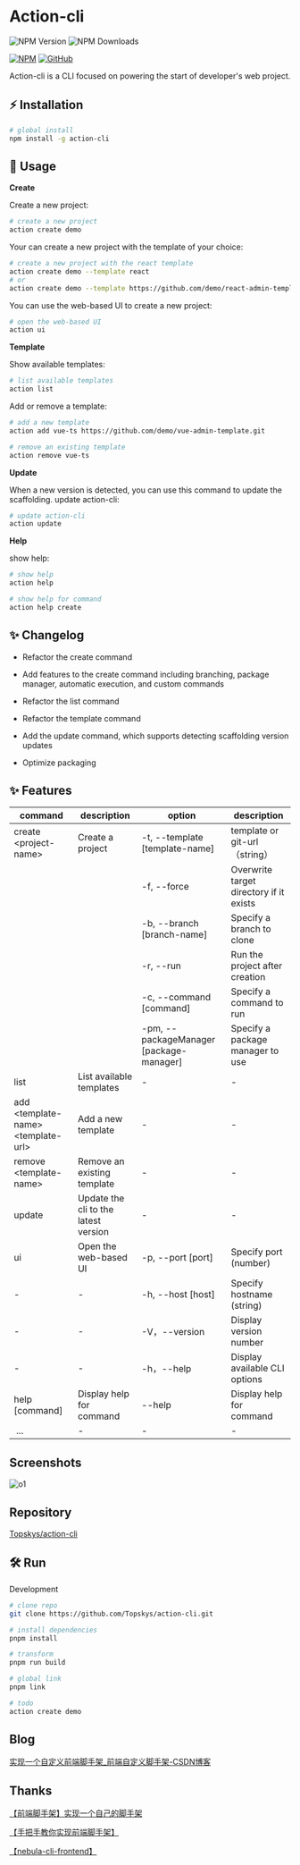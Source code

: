 # Action-cli

![NPM Version](https://img.shields.io/badge/action-cli_v1.1.0-green)
![NPM Downloads](https://img.shields.io/npm/dy/action-cli)


[![NPM](https://img.shields.io/badge/NPM-%23CB3837.svg?style=for-the-badge&logo=npm&logoColor=white)](https://www.npmjs.com/package/action-cli)
[![GitHub](https://img.shields.io/badge/github-%23121011.svg?style=for-the-badge&logo=github&logoColor=white)](https://github.com/Topskys/action-cli)

Action-cli is a CLI focused on powering the start of developer's web  project.

## ⚡ Installation
```sh
# global install
npm install -g action-cli
```

## 🚀 Usage

**Create**

Create a new project:
```sh
# create a new project
action create demo

```
Your can create a new project with the template of your choice:

```sh
# create a new project with the react template
action create demo --template react
# or
action create demo --template https://github.com/demo/react-admin-template.git

```

You can use the web-based UI to create a new project:
```sh
# open the web-based UI
action ui
```
**Template**

Show available templates:
```sh
# list available templates
action list
```
Add or remove a template:

```sh
# add a new template
action add vue-ts https://github.com/demo/vue-admin-template.git

# remove an existing template
action remove vue-ts
```

**Update**

When a new version is detected, you can use this command to update the scaffolding.
update action-cli:
```sh
# update action-cli
action update
```

**Help**

show help:
```sh
# show help
action help

# show help for command
action help create
```

## ✨ Changelog

- Refactor the create command

- Add features to the create command including branching, package manager, automatic execution, and custom commands

- Refactor the list command

- Refactor the template command

- Add the update command, which supports detecting scaffolding version updates

- Optimize packaging


## ✨ Features


| command	| description	| option	| description |
| ------------ | ------------ | ------------ | ------------ |
| create \<project-name> | Create a project |-t, --template [template-name]	| template or git-url（string）|
|    |  | 	-f, --force	|Overwrite target directory if it exists|
|    |  |-b, --branch [branch-name]	| Specify a branch to clone |
|    |  |-r, --run	| Run the project after creation |
|    |  |-c, --command [command]	| Specify a command to run |
|    |  |-pm, --packageManager [package-manager]	| Specify a package manager to use |
| list |	List available templates |	-	| - |
| add \<template-name> \<template-url> |	Add a new template	| - |	- |
| remove \<template-name> | Remove an existing template	| - |	- |
| update | Update the cli to the latest version	| - |	- |
| ui	| Open the web-based UI |	-p, --port [port]	|Specify port (number)|
|-| -|-h,  --host [host]	| Specify hostname (string)|
|-	|-|	-V，--version	|Display version number|
|-|-|-h，--help	|Display available CLI options|
| help [command]	|Display help for command|	--help	|Display help for command|
| ...|	-|	-|	-|


## Screenshots


![o1](https://i-blog.csdnimg.cn/blog_migrate/e302771d8c20af304879a645d8bdb41b.png)


## Repository

[Topskys/action-cli](https://github.com/Topskys/action-cli)

## 🛠️ Run

Development
```sh
# clone repo
git clone https://github.com/Topskys/action-cli.git

# install dependencies
pnpm install

# transform
pnpm run build

# global link
pnpm link

# todo
action create demo
```

## Blog

[实现一个自定义前端脚手架_前端自定义脚手架-CSDN博客](https://blog.csdn.net/qq_58062502/article/details/136307480?fromshare=blogdetail&sharetype=blogdetail&sharerId=136307480&sharerefer=PC&sharesource=qq_58062502&sharefrom=from_link)

## Thanks

[【前端脚手架】实现一个自己的脚手架](https://www.bilibili.com/video/BV1PB4y1j7DY/?p=7&share_source=copy_web&vd_source=d50c6b3216dda73ea5961ad06d492fa2)

[【手把手教你实现前端脚手架】](https://www.bilibili.com/video/BV14o4y1T7Ra/?share_source=copy_web&vd_source=d50c6b3216dda73ea5961ad06d492fa2)

[【nebula-cli-frontend】](https://www.npmjs.com/package/nebula-cli-frontend)